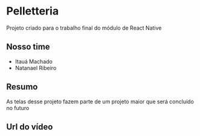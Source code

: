 # Pelletteria

Projeto criado para o trabalho final do módulo de React Native

## Nosso time
* Itauá Machado
* Natanael Ribeiro

## Resumo
As telas desse projeto fazem parte de um projeto maior que será concluído no futuro 


## Url do vídeo

